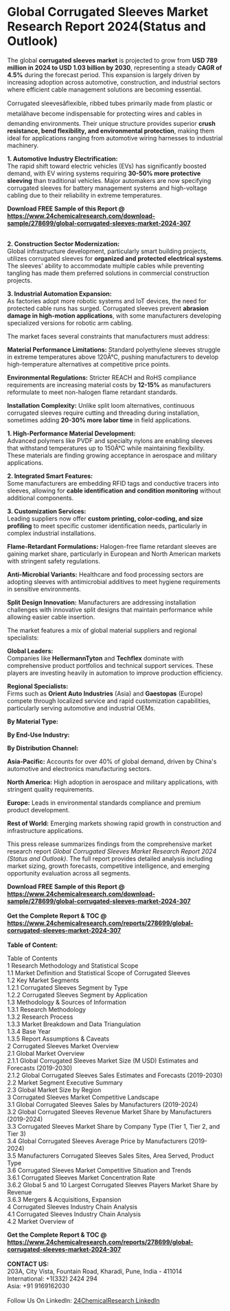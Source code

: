 <h1>Global Corrugated Sleeves Market Research Report 2024(Status and Outlook)</h1><p>The global <strong>corrugated sleeves market</strong> is projected to grow from <strong>USD 789 million in 2024 to USD 1.03 billion by 2030</strong>, representing a steady <strong>CAGR of 4.5%</strong> during the forecast period. This expansion is largely driven by increasing adoption across automotive, construction, and industrial sectors where efficient cable management solutions are becoming essential.</p><p>Corrugated sleevesâflexible, ribbed tubes primarily made from plastic or metalâhave become indispensable for protecting wires and cables in demanding environments. Their unique structure provides superior <strong>crush resistance, bend flexibility, and environmental protection</strong>, making them ideal for applications ranging from automotive wiring harnesses to industrial machinery.</p><p><strong>1. Automotive Industry Electrification:</strong><br>
The rapid shift toward electric vehicles (EVs) has significantly boosted demand, with EV wiring systems requiring <strong>30-50% more protective sleeving</strong> than traditional vehicles. Major automakers are now specifying corrugated sleeves for battery management systems and high-voltage cabling due to their reliability in extreme temperatures.</p><div><b>Download FREE Sample of this Report @ 
            <a href="https://www.24chemicalresearch.com/download-sample/278699/global-corrugated-sleeves-market-2024-307">
            https://www.24chemicalresearch.com/download-sample/278699/global-corrugated-sleeves-market-2024-307</a></b></div><br><p><strong>2. Construction Sector Modernization:</strong><br>
Global infrastructure development, particularly smart building projects, utilizes corrugated sleeves for <strong>organized and protected electrical systems</strong>. The sleeves' ability to accommodate multiple cables while preventing tangling has made them preferred solutions in commercial construction projects.</p><p><strong>3. Industrial Automation Expansion:</strong><br>
As factories adopt more robotic systems and IoT devices, the need for protected cable runs has surged. Corrugated sleeves prevent <strong>abrasion damage in high-motion applications</strong>, with some manufacturers developing specialized versions for robotic arm cabling.</p><p>The market faces several constraints that manufacturers must address:</p><p><strong>Material Performance Limitations:</strong> Standard polyethylene sleeves struggle in extreme temperatures above 120Â°C, pushing manufacturers to develop high-temperature alternatives at competitive price points.</p><p><strong>Environmental Regulations:</strong> Stricter REACH and RoHS compliance requirements are increasing material costs by <strong>12-15%</strong> as manufacturers reformulate to meet non-halogen flame retardant standards.</p><p><strong>Installation Complexity:</strong> Unlike split loom alternatives, continuous corrugated sleeves require cutting and threading during installation, sometimes adding <strong>20-30% more labor time</strong> in field applications.</p><p><strong>1. High-Performance Material Development:</strong><br>
Advanced polymers like PVDF and specialty nylons are enabling sleeves that withstand temperatures up to 150Â°C while maintaining flexibility. These materials are finding growing acceptance in aerospace and military applications.</p><p><strong>2. Integrated Smart Features:</strong><br>
Some manufacturers are embedding RFID tags and conductive tracers into sleeves, allowing for <strong>cable identification and condition monitoring</strong> without additional components.</p><p><strong>3. Customization Services:</strong><br>
Leading suppliers now offer <strong>custom printing, color-coding, and size profiling</strong> to meet specific customer identification needs, particularly in complex industrial installations.</p><p><strong>Flame-Retardant Formulations:</strong> Halogen-free flame retardant sleeves are gaining market share, particularly in European and North American markets with stringent safety regulations.</p><p><strong>Anti-Microbial Variants:</strong> Healthcare and food processing sectors are adopting sleeves with antimicrobial additives to meet hygiene requirements in sensitive environments.</p><p><strong>Split Design Innovation:</strong> Manufacturers are addressing installation challenges with innovative split designs that maintain performance while allowing easier cable insertion.</p><p>The market features a mix of global material suppliers and regional specialists:</p><p><strong>Global Leaders:</strong><br>
Companies like <strong>HellermannTyton</strong> and <strong>Techflex</strong> dominate with comprehensive product portfolios and technical support services. These players are investing heavily in automation to improve production efficiency.</p><p><strong>Regional Specialists:</strong><br>
Firms such as <strong>Orient Auto Industries</strong> (Asia) and <strong>Gaestopas</strong> (Europe) compete through localized service and rapid customization capabilities, particularly serving automotive and industrial OEMs.</p><p><strong>By Material Type:</strong></p><p><strong>By End-Use Industry:</strong></p><p><strong>By Distribution Channel:</strong></p><p><strong>Asia-Pacific:</strong> Accounts for over 40% of global demand, driven by China's automotive and electronics manufacturing sectors.</p><p><strong>North America:</strong> High adoption in aerospace and military applications, with stringent quality requirements.</p><p><strong>Europe:</strong> Leads in environmental standards compliance and premium product development.</p><p><strong>Rest of World:</strong> Emerging markets showing rapid growth in construction and infrastructure applications.</p><p>This press release summarizes findings from the comprehensive market research report <em>Global Corrugated Sleeves Market Research Report 2024 (Status and Outlook)</em>. The full report provides detailed analysis including market sizing, growth forecasts, competitive intelligence, and emerging opportunity evaluation across all segments.</p><div><b>Download FREE Sample of this Report @ 
            <a href="https://www.24chemicalresearch.com/download-sample/278699/global-corrugated-sleeves-market-2024-307">
            https://www.24chemicalresearch.com/download-sample/278699/global-corrugated-sleeves-market-2024-307</a></b></div><br><div><b>Get the Complete Report & TOC @ 
            <a href="https://www.24chemicalresearch.com/reports/278699/global-corrugated-sleeves-market-2024-307">
            https://www.24chemicalresearch.com/reports/278699/global-corrugated-sleeves-market-2024-307</a></b></div><br>
            <b>Table of Content:</b><p>Table of Contents<br />
1 Research Methodology and Statistical Scope<br />
1.1 Market Definition and Statistical Scope of Corrugated Sleeves<br />
1.2 Key Market Segments<br />
1.2.1 Corrugated Sleeves Segment by Type<br />
1.2.2 Corrugated Sleeves Segment by Application<br />
1.3 Methodology & Sources of Information<br />
1.3.1 Research Methodology<br />
1.3.2 Research Process<br />
1.3.3 Market Breakdown and Data Triangulation<br />
1.3.4 Base Year<br />
1.3.5 Report Assumptions & Caveats<br />
2 Corrugated Sleeves Market Overview<br />
2.1 Global Market Overview<br />
2.1.1 Global Corrugated Sleeves Market Size (M USD) Estimates and Forecasts (2019-2030)<br />
2.1.2 Global Corrugated Sleeves Sales Estimates and Forecasts (2019-2030)<br />
2.2 Market Segment Executive Summary<br />
2.3 Global Market Size by Region<br />
3 Corrugated Sleeves Market Competitive Landscape<br />
3.1 Global Corrugated Sleeves Sales by Manufacturers (2019-2024)<br />
3.2 Global Corrugated Sleeves Revenue Market Share by Manufacturers (2019-2024)<br />
3.3 Corrugated Sleeves Market Share by Company Type (Tier 1, Tier 2, and Tier 3)<br />
3.4 Global Corrugated Sleeves Average Price by Manufacturers (2019-2024)<br />
3.5 Manufacturers Corrugated Sleeves Sales Sites, Area Served, Product Type<br />
3.6 Corrugated Sleeves Market Competitive Situation and Trends<br />
3.6.1 Corrugated Sleeves Market Concentration Rate<br />
3.6.2 Global 5 and 10 Largest Corrugated Sleeves Players Market Share by Revenue<br />
3.6.3 Mergers & Acquisitions, Expansion<br />
4 Corrugated Sleeves Industry Chain Analysis<br />
4.1 Corrugated Sleeves Industry Chain Analysis<br />
4.2 Market Overview of</p><div><b>Get the Complete Report & TOC @ 
            <a href="https://www.24chemicalresearch.com/reports/278699/global-corrugated-sleeves-market-2024-307">
            https://www.24chemicalresearch.com/reports/278699/global-corrugated-sleeves-market-2024-307</a></b></div><br><b>CONTACT US:</b><br>
            203A, City Vista, Fountain Road, Kharadi, Pune, India - 411014<br>
            International: +1(332) 2424 294<br>
            Asia: +91 9169162030 <br><br>
            Follow Us On LinkedIn: <a href="https://www.linkedin.com/company/24chemicalresearch/">24ChemicalResearch LinkedIn</a>
